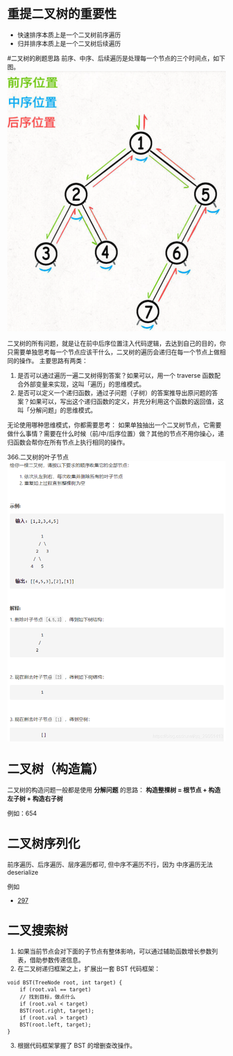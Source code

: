# 重提二叉树的重要性
* 快速排序本质上是一个二叉树前序遍历
* 归并排序本质上是一个二叉树后续遍历

#二叉树的刷题思路
前序、中序、后续遍历是处理每一个节点的三个时间点，如下图。
![img.png](再刷二叉树算法/img.png)

二叉树的所有问题，就是让在前中后序位置注入代码逻辑，去达到自己的目的，你只需要单独思考每一个节点应该干什么，二叉树的遍历会递归在每一个节点上做相同的操作。
主要思路有两类：

1. 是否可以通过遍历一遍二叉树得到答案？如果可以，用一个 traverse 函数配合外部变量来实现，这叫「遍历」的思维模式。
2. 是否可以定义一个递归函数，通过子问题（子树）的答案推导出原问题的答案？如果可以，写出这个递归函数的定义，并充分利用这个函数的返回值，这叫「分解问题」的思维模式。

无论使用哪种思维模式，你都需要思考：
如果单独抽出一个二叉树节点，它需要做什么事情？需要在什么时候（前/中/后序位置）做？其他的节点不用你操心，递归函数会帮你在所有节点上执行相同的操作。

366.二叉树的叶子节点
![img.png](再刷二叉树算法/img1.png)


# 二叉树（构造篇）

二叉树的构造问题一般都是使用 **分解问题** 的思路： **构造整棵树 = 根节点 + 构造左子树 + 构造右子树**

例如：654


# 二叉树序列化
前序遍历、后序遍历、层序遍历都可, 但中序不遍历不行，因为
中序遍历无法 deserialize

例如 
* [297](https://leetcode.cn/problems/serialize-and-deserialize-binary-tree/)

# 二叉搜索树
1. 如果当前节点会对下面的子节点有整体影响，可以通过辅助函数增长参数列表，借助参数传递信息。
2. 在二叉树递归框架之上，扩展出一套 BST 代码框架：

```
void BST(TreeNode root, int target) {
    if (root.val == target)
    // 找到目标，做点什么
    if (root.val < target)
    BST(root.right, target);
    if (root.val > target)
    BST(root.left, target);
}
```
3. 根据代码框架掌握了 BST 的增删查改操作。